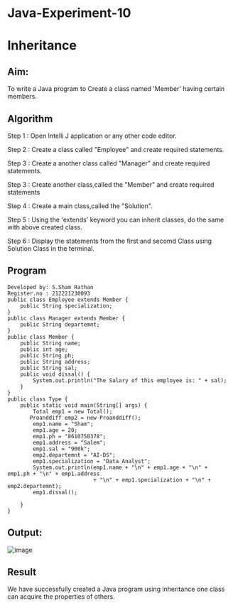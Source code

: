 # Java-Experiment-10
# Inheritance

## Aim:
  To write a Java program to Create a class named 'Member' having certain members.
## Algorithm

Step 1 : Open Intelli J application or any other code editor.

Step 2 : Create a class called "Employee" and create required statements.

Step 3 : Create a another class called "Manager" and create required statements.

Step 3 : Create another class,called the "Member" and create required statements

Step 4 : Create a main class,called the "Solution".

Step 5 : Using the 'extends' keyword you can inherit classes, do the same with above created class.

Step 6 : Display the statements from the first and secomd Class using Solution Class in the terminal.

## Program
```
Developed by: S.Sham Rathan
Register.no : 212221230093 
public class Employee extends Member {
    public String specialization;
}
public class Manager extends Member {
    public String departemnt;
}
public class Member {
    public String name;
    public int age;
    public String ph;
    public String address;
    public String sal;
    public void dissal() {
        System.out.println("The Salary of this employee is: " + sal);
    }
}
public class Type {
    public static void main(String[] args) {
        Total emp1 = new Total();
       Proanddiff emp2 = new Proanddiff();
        emp1.name = "Sham";
        emp1.age = 20;
        emp1.ph = "8610750378";
        emp1.address = "Salem";
        emp1.sal = "900k";
        emp2.departemnt = "AI-DS";
        emp1.specialization = "Data Analyst";
        System.out.println(emp1.name + "\n" + emp1.age + "\n" + emp1.ph + "\n" + emp1.address
                           + "\n" + emp1.specialization + "\n" + emp2.departemnt);
        emp1.dissal();

    }
}
```

## Output:
![image](https://github.com/ShamRathan/Java-Experiment-6/assets/93587823/c1484de9-daa0-4704-a0c0-1037c2e30fc9)


## Result 
  We have successfully created a Java program using inheritance one class can acquire the properties of others.
